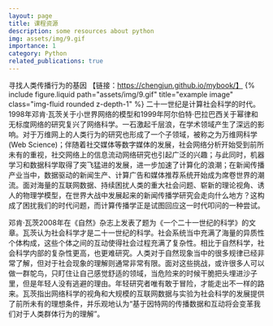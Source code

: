 ```yaml
---
layout: page
title: 课程资源
description: some resources about python
img: assets/img/9.gif
importance: 1
category: Python
related_publications: true
---
```

寻找人类传播行为的基因
【链接：https://chengjun.github.io/mybook/】
{% include figure.liquid path="assets/img/9.gif" title="example image" class="img-fluid rounded z-depth-1" %}
二十一世纪是计算社会科学的时代。1998年邓肯·瓦茨关于小世界网络的模型和1999年阿尔伯特·巴拉巴西关于幂律和无标度网络的研究复兴了网络科学。一石激起千层浪，在学术领域产生了深远的影响。对于万维网上的人类行为的研究也形成了一个子领域，被称之为万维网科学(Web Science)；伴随着社交媒体等数字媒体的发展，社会网络分析开始受到前所未有的重视，社交网络上的信息流动网络研究也引起广泛的兴趣；与此同时，机器学习和数据科学取得了突飞猛进的发展，进一步加速了计算化的浪潮；在新闻传播产业当中，数据驱动的新闻生产、计算广告和媒体推荐系统开始成为席卷世界的潮流。面对海量的互联网数据、持续困扰人类的重大社会问题、崭新的理论视角、诱人的物理学模型，在世界大战中发展起来的新闻传播学研究会走向什么地方？这构成了困扰我们的时代问题，而计算传播学正是试图回应这一时代叩问的一种尝试。

邓肯·瓦茨2008年在《自然》杂志上发表了题为《一个二十一世纪的科学》的文章。瓦茨认为社会科学才是二十一世纪的科学。社会系统当中充满了海量的异质性个体构成，这些个体之间的互动使得社会过程充满了复杂性。相比于自然科学，社会科学内部的复杂性更高，也更难研究。人类对于自然现象当中的很多规律已经非常了解，但对于社会现象的理解则通常非常有限。面对这些挑战，或许很多人可以做一群鸵鸟，只盯住让自己感觉舒适的领域，当危险来的时候干脆把头埋进沙子里，但是年轻人没有逃避的理由。年轻研究者唯有敢于冒险，才能走出不一样的路来。瓦茨指出网络科学的视角和大规模的互联网数据与实验为社会科学的发展提供了前所未有的理想条件，并乐观地认为“基于因特网的传播数据和互动将会变革我们对于人类群体行为的理解”。

